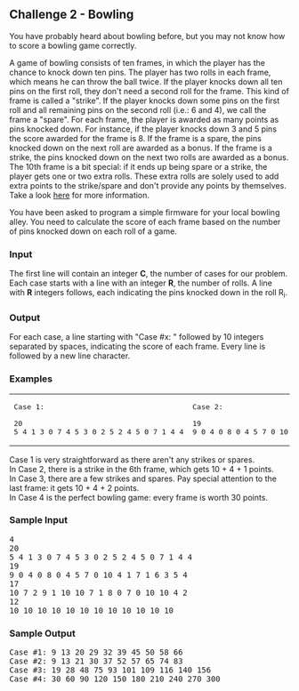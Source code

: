 ## **Challenge 2** - Bowling

You have probably heard about bowling before, but you may not know how to score a bowling game correctly.

A game of bowling consists of ten frames, in which the player has the chance to knock down ten pins. The player has two rolls in each frame, which means he can throw the ball twice. If the player knocks down all ten pins on the first roll, they don't need a second roll for the frame. This kind of frame is called a "strike". If the player knocks down some pins on the first roll and all remaining pins on the second roll (i.e.: 6 and 4), we call the frame a "spare". For each frame, the player is awarded as many points as pins knocked down. For instance, if the player knocks down 3 and 5 pins the score awarded for the frame is 8\. If the frame is a spare, the pins knocked down on the next roll are awarded as a bonus. If the frame is a strike, the pins knocked down on the next two rolls are awarded as a bonus. The 10th frame is a bit special: if it ends up being spare or a strike, the player gets one or two extra rolls. These extra rolls are solely used to add extra points to the strike/spare and don't provide any points by themselves. Take a look [here](http://slocums.homestead.com/gamescore.html) for more information.

You have been asked to program a simple firmware for your local bowling alley. You need to calculate the score of each frame based on the number of pins knocked down on each roll of a game.

### Input

The first line will contain an integer **C**, the number of cases for our problem.  
Each case starts with a line with an integer **R**, the number of rolls. A line with **R** integers follows, each indicating the pins knocked down in the roll R<sub>i</sub>.  

### Output

For each case, a line starting with "Case #x: " followed by 10 integers separated by spaces, indicating the score of each frame. Every line is followed by a new line character.

### Examples

<table style="width:100%">

<tbody>

<tr>

<td>

<pre>
Case 1:

20
5 4 1 3 0 7 4 5 3 0 2 5 2 4 5 0 7 1 4 4
</pre>

</td>

<td>

<pre>
Case 2:

19
9 0 4 0 8 0 4 5 7 0 10 4 1 7 1 6 3 5 4
</pre>

</td>

<td>

<pre>
Case 3:

17
10 7 2 9 1 10 10 7 1 8 0 7 0 10 10 4 2
</pre>

</td>

<td>

<pre>
Case 4:

12
10 10 10 10 10 10 10 10 10 10 10 10
</pre>

</td>

</tr>

</tbody>

</table>

Case 1 is very straightforward as there aren't any strikes or spares.  
In Case 2, there is a strike in the 6th frame, which gets 10 + 4 + 1 points.  
In Case 3, there are a few strikes and spares. Pay special attention to the last frame: it gets 10 + 4 + 2 points.  
In Case 4 is the perfect bowling game: every frame is worth 30 points.  

### Sample Input

<pre>
4
20
5 4 1 3 0 7 4 5 3 0 2 5 2 4 5 0 7 1 4 4
19
9 0 4 0 8 0 4 5 7 0 10 4 1 7 1 6 3 5 4
17
10 7 2 9 1 10 10 7 1 8 0 7 0 10 10 4 2
12
10 10 10 10 10 10 10 10 10 10 10 10
</pre>

### Sample Output

<pre>
Case #1: 9 13 20 29 32 39 45 50 58 66
Case #2: 9 13 21 30 37 52 57 65 74 83
Case #3: 19 28 48 75 93 101 109 116 140 156
Case #4: 30 60 90 120 150 180 210 240 270 300
</pre>